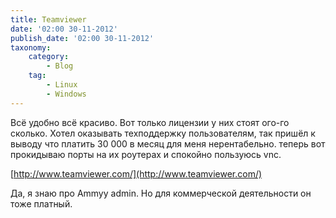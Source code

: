 ```yaml
---
title: Teamviewer
date: '02:00 30-11-2012'
publish_date: '02:00 30-11-2012'
taxonomy:
    category:
        - Blog
    tag:
        - Linux
        - Windows
---
```


Всё удобно всё красиво. Вот только лицензии у них стоят ого-го сколько. Хотел оказывать техподдержку пользователям, так пришёл к выводу что платить 30 000  в месяц для меня нерентабельно. теперь вот прокидываю порты на их роутерах и спокойно пользуюсь vnc.

[http://www.teamviewer.com/](http://www.teamviewer.com/)

Да, я знаю про Ammyy admin. Но для коммерческой деятельности он тоже платный. 